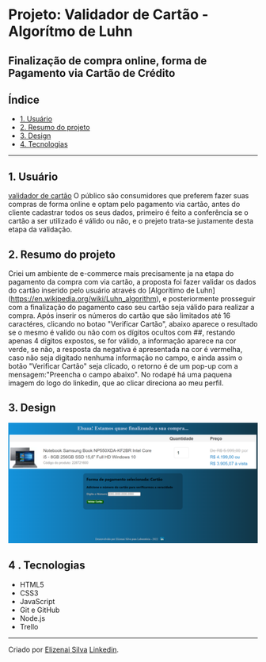 # Projeto: Validador de Cartão - Algorítmo de Luhn

##  Finalização de compra online, forma de Pagamento via Cartão de Crédito 

## Índice

- [1. Usuário](#1-Usuário)
- [2. Resumo do projeto](#2-Resumo-do-projeto)
- [3. Design](#3-Design)
- [4. Tecnologias](#4-Tecnologias)

---

## 1. Usuário

[validador de cartão](https://elizenai.github.io/SAP007-card-validation/)
 O público são consumidores que preferem fazer suas compras de forma online e optam pelo pagamento via cartão, antes do cliente cadastrar todos os seus dados, primeiro é feito a conferência se o cartão a ser utilizado é válido ou não, e o prejeto trata-se justamente desta etapa da validação.

## 2. Resumo do projeto

Criei um ambiente de e-commerce mais precisamente ja na etapa do pagamento da compra com via cartão, a proposta foi fazer validar os dados do cartão inserido pelo usuário através do [Algorítimo de Luhn] (https://en.wikipedia.org/wiki/Luhn_algorithm), e posteriormente prosseguir com a finalização do pagamento caso seu cartão seja válido para realizar a compra.
Após inserir os números do cartão que são limitados até 16 caractéres, clicando no botao "Verificar Cartão", abaixo aparece o resultado se o mesmo é valido ou não com os dígitos ocultos com ##, restando apenas 4 dígitos expostos, se for válido, a informação aparece na cor verde, se não, a resposta da negativa é apresentada na cor é vermelha, caso não seja digitado nenhuma informação no campo, e ainda assim o botão "Verificar Cartão" seja clicado, o retorno é de um pop-up com a mensagem:"Preencha o campo abaixo".
No rodapé há uma paquena imagem do logo do linkedin, que ao clicar direciona ao meu perfil.


## 3. Design

<img src="TELA.PNG" alt="Print da tela">

## 4 . Tecnologias
- HTML5
- CSS3
- JavaScript
- Git e GitHub
- Node.js
- Trello

---
Criado por [Elizenai Silva](https://github.com/elizenai) [Linkedin](https://www.linkedin.com/in/elizenai/).

